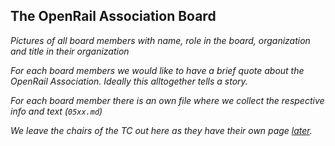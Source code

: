## The OpenRail Association Board

*Pictures of all board members with name, role in the board, organization and title in their organization*

*For each board members we would like to have a brief quote about the OpenRail Association. Ideally this alltogether tells a story.*

*For each board member there is an own file where we collect the respective info and text (`05xx.md`)*

*We leave the chairs of the TC out here as they have their own page [later](0800-message-tc.md).*
